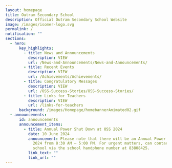 ```yaml
---
layout: homepage
title: Outram Secondary School
description: Official Outram Secondary School Website
image: /images/isomer-logo.svg
permalink: /
notification: ""
sections:
  - hero:
      key_highlights:
        - title: News and Announcements
          description: VIEW
          url: /News-and-Announcements/News-and-Announcements/
        - title: Recent Events
          description: VIEW
          url: /Achievements/Achievements/
        - title: Congratulatory Messages
          description: VIEW
          url: /OSS-Success-Stories/OSS-Success-Stories/
        - title: Links for Teachers
          description: VIEW
          url: /links-for-teachers
      background: /images/Homepage/homebannerAnimated02.gif
  - announcements:
      id: announcements
      announcement_items:
        - title: Annual Power Shut Down at OSS 2024
          date: 10 June 2024
          announcement: Please note that there will be an Annual Power Shutdown on 10 June
            2024 from 8:30 AM – 5:00 PM. For urgent matters, can contact the
            school via the school handphone number at 83808425.
          link_text: ""
          link_url: ""
---
```

